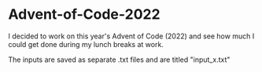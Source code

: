 # Advent-of-Code-2022

I decided to work on this year's Advent of Code (2022) and see how much I could get done during my lunch breaks at work. 

The inputs are saved as separate .txt files and are titled "input_x.txt"

